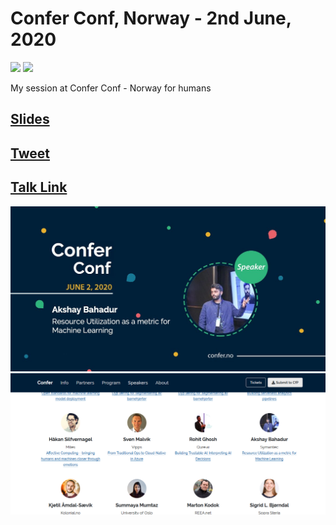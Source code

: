# Confer Conf, Norway - 2nd June, 2020
[![](https://img.shields.io/github/license/sourcerer-io/hall-of-fame.svg?colorB=ff0000)](https://github.com/akshaybahadur21/Emojinator/blob/master/LICENSE.md)  [![](https://img.shields.io/badge/Akshay-Bahadur-brightgreen.svg?colorB=ff0000)](https://akshaybahadur.com)
 
 My session at Confer Conf - Norway for humans 
## [Slides]()
## [Tweet](https://twitter.com/conferconf/status/1263023153166422016)
## [Talk Link](https://confer.no/program/?talk=GBDO-4UE5-4WOH)
<img src = "https://github.com/akshaybahadur21/Confer-2020/blob/master/confer.jpg">
<img src="https://github.com/akshaybahadur21/Confer-2020/blob/master/speaker.PNG">
